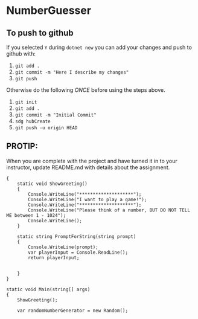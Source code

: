 # NumberGuesser

## To push to github

If you selected `Y` during `dotnet new` you can add your changes and push to github with:

1. `git add .`
1. `git commit -m "Here I describe my changes"`
1. `git push`

Otherwise do the following _ONCE_ before using the steps above.

1. `git init`
1. `git add .`
1. `git commit -m "Initial Commit"`
1. `sdg hubCreate`
1. `git push -u origin HEAD`

## PROTIP:

When you are complete with the project and have turned it in to your instructor, update README.md with details about the assignment.

    {
        static void ShowGreeting()
        {
            Console.WriteLine("********************");
            Console.WriteLine("I want to play a game!");
            Console.WriteLine("********************");
            Console.WriteLine("Please think of a number, BUT DO NOT TELL ME between 1 - 1024");
            Console.WriteLine();
        }

        static string PromptForString(string prompt)
        {
            Console.WriteLine(prompt);
            var playerInput = Console.ReadLine();
            return playerInput;


        }
    }

    static void Main(string[] args)
    {
        ShowGreeting();

        var randomNumberGenerator = new Random();
